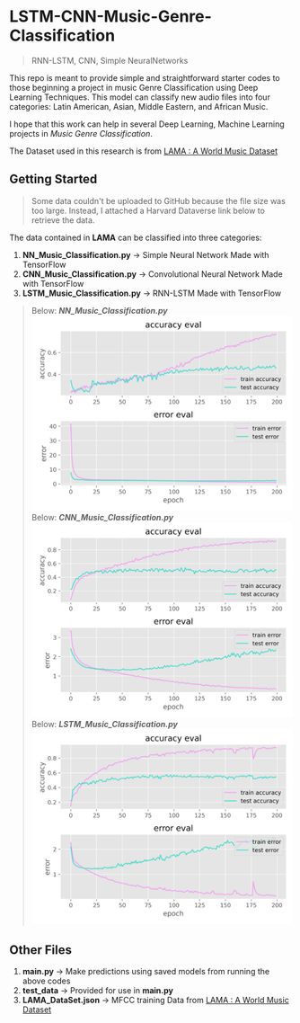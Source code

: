 # LSTM-CNN-Music-Genre-Classification
> RNN-LSTM, CNN, Simple NeuralNetworks

This repo is meant to provide simple and straightforward starter codes to those beginning a project in music Genre Classification using Deep Learning Techniques. This model can classify new audio files into four categories: Latin American, Asian, Middle Eastern, and African Music.

I hope that this work can help in several Deep Learning, Machine Learning projects in *Music Genre Classification*. 

The Dataset used in this research is from [LAMA : A World Music Dataset](https://github.com/brucewlee/LAMA-Music-Genre-Dataset)

## Getting Started
> Some data couldn't be uploaded to GitHub because the file size was too large. Instead, I attached a Harvard Dataverse link below to retrieve the data.

The data contained in **LAMA** can be classified into three categories: 
1. **NN_Music_Classification.py** -> Simple Neural Network Made with TensorFlow
2. **CNN_Music_Classification.py** -> Convolutional Neural Network Made with TensorFlow
3. **LSTM_Music_Classification.py** -> RNN-LSTM Made with TensorFlow

> Below: ***NN_Music_Classification.py***
![Image of SNN](/readme_images/Simple_NN_Music_Classification.png)
> Below: ***CNN_Music_Classification.py***
![Image of SNN](/readme_images/CNN_Music_Classification.png)
> Below: ***LSTM_Music_Classification.py***
![Image of SNN](/readme_images/LSTM_Music_Classification.png)

## Other Files
1. **main.py** -> Make predictions using saved models from running the above codes
2. **test_data** -> Provided for use in **main.py** 
3. **LAMA_DataSet.json** -> MFCC training Data from [LAMA : A World Music Dataset](https://github.com/brucewlee/LAMA-Music-Genre-Dataset)
